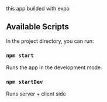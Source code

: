 this app builded with expo

## Available Scripts


In the project directory, you can run:

### `npm start`

Runs the app in the development mode.<br />
### `npm startDev`

Runs server + client side 
